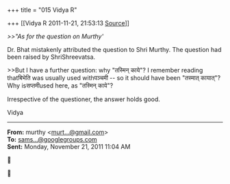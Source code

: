 +++
title = "015 Vidya R"

+++
[[Vidya R	2011-11-21, 21:53:13 [Source](https://groups.google.com/g/samskrita/c/seFVja1wIvs)]]



*\>\>"As for the question on Murthy'*  

  

Dr. Bhat mistakenly attributed the question to Shri Murthy. The question had been raised by ShriShreevatsa.

\>\>But I have a further question: why "तस्मिन् काये"? I remember reading thatबिभेति was usually used withपञ्चमी -- so it should have been "तस्मात् कायात्"? Why isसप्तमीused here, as "तस्मिन् काये"?

  

Irrespective of the questioner, the answer holds good.

  
Vidya

  

------------------------------------------------------------------------

**From:** murthy \<[murt...@gmail.com]()\>  
**To:** [sams...@googlegroups.com]()  
**Sent:** Monday, November 21, 2011 11:04 AM





